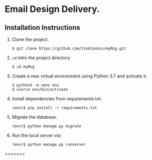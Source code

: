# Email Design Delivery.

## Installation Instructions

1. Clone the project.
    ```shell
    $ git clone https://github.com/tinktankin/myMsg.git
    ```
2. `cd` intro the project directory
    ```shell
    $ cd myMsg
    ```
3. Create a new virtual environment using Python 3.7 and activate it.
    ```shell
    $ python3 -m venv env
    $ source env/bin/activate
    ```
4. Install dependencies from requirements.txt:
    ```shell
    (env)$ pip install -r requirements.txt
    ```
5. Migrate the database.
    ```shell
    (env)$ python manage.py migrate
    ```
6. Run the local server via:
    ```shell
    (env)$ python manage.py runserver
    ```
=======

